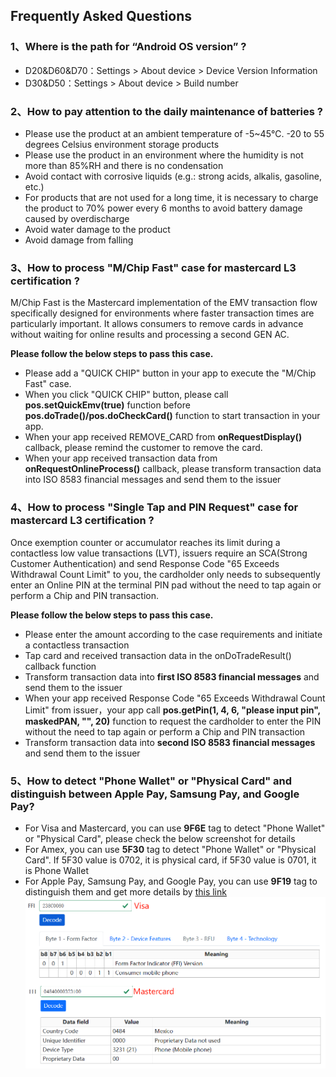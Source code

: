 ## Frequently Asked Questions

### 1、Where is the path for “Android OS version” ?

- D20&D60&D70：Settings > About device > Device Version Information
- D30&D50：Settings > About device > Build number

### 2、How to pay attention to the daily maintenance of batteries ?

- Please use the product at an ambient temperature of -5~45℃. -20 to 55 degrees Celsius environment storage products
- Please use the product in an environment where the humidity is not more than 85%RH and there is no condensation
- Avoid contact with corrosive liquids (e.g.: strong acids, alkalis, gasoline, etc.)
- For products that are not used for a long time, it is necessary to charge the product to 70% power every 6 months to avoid battery damage caused by 
overdischarge
- Avoid water damage to the product
- Avoid damage from falling

### 3、How to process "M/Chip Fast" case for mastercard L3 certification ?
 M/Chip Fast is the Mastercard implementation of the EMV transaction flow specifically designed for environments where faster transaction times are particularly important. It allows consumers to remove cards in advance without waiting for online results and processing a second GEN AC.

**Please follow the below steps to pass this case.**
- Please add a "QUICK CHIP" button in your app to execute the "M/Chip Fast" case.
- When you click "QUICK CHIP" button, please call **pos.setQuickEmv(true)** function before **pos.doTrade()/pos.doCheckCard()** function to start transaction in your app.
- When your app received REMOVE_CARD from **onRequestDisplay()** callback, please remind the customer to remove the card.
- When your app received transaction data from **onRequestOnlineProcess()** callback, please transform transaction data into ISO 8583 financial messages and send them to the issuer

### 4、How to process "Single Tap and PIN Request" case for mastercard L3 certification ?
 Once exemption counter or accumulator reaches its limit during a contactless low value transactions (LVT), issuers require an SCA(Strong Customer Authentication) and send Response Code "65 Exceeds Withdrawal Count Limit" to you, the cardholder only needs to subsequently enter an Online PIN at the terminal PIN pad without the need to tap again or perform a Chip and PIN transaction.

**Please follow the below steps to pass this case.**
- Please enter the amount according to the case requirements and initiate a contactless transaction
- Tap card and received transaction data in the onDoTradeResult() callback function
- Transform transaction data into **first ISO 8583 financial messages** and send them to the issuer
- When your app received Response Code "65 Exceeds Withdrawal Count Limit" from issuer，your app call **pos.getPin(1, 4, 6, "please input pin", maskedPAN, "", 20)** function to request the cardholder to enter the PIN without the need to tap again or perform a Chip and PIN transaction
- Transform transaction data into **second ISO 8583 financial messages** and send them to the issuer

### 5、How to detect "Phone Wallet" or "Physical Card" and distinguish between Apple Pay, Samsung Pay, and Google Pay?
- For Visa and Mastercard, you can use **9F6E** tag to detect "Phone Wallet" or "Physical Card", please check the below screenshot for details
- For Amex, you can use **5F30** tag to detect "Phone Wallet" or "Physical Card". If 5F30 value is 0702, it is physical card, if 5F30 value is 0701, it is Phone Wallet
- For Apple Pay, Samsung Pay, and Google Pay, you can use **9F19** tag to distinguish them and get more details by [this link](https://stackoverflow.com/questions/51826215/contactless-payments-detect-mobile-device-or-card)
![9F6ETAG](./_images/9F6ETag.png)  
  
